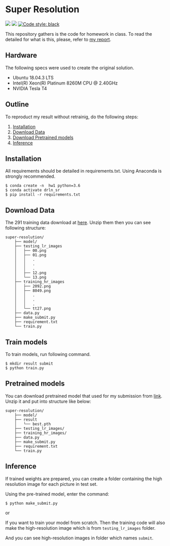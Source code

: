 # Super Resolution
<p align="left">
    <a>
        <img src=https://img.shields.io/badge/python-3.6.12-green>
    </a>
    <a>
        <img src=https://img.shields.io/badge/pytorch-1.7.1-orange>
    </a>
    <a href="https://github.com/psf/black">
        <img alt="Code style: black" src="https://img.shields.io/badge/code%20style-black-000000.svg">
    </a>
</p>

This repository gathers is the code for homework in class.
To read the detailed for what is this, please, refer to [my report](https://github.com/purpleFar/super-resolution/blob/master/readme_file/HW4_Report_0856735.pdf).

## Hardware
The following specs were used to create the original solution.
- Ubuntu 18.04.3 LTS
- Intel(R) Xeon(R) Platinum 8260M CPU @ 2.40GHz
- NVIDIA Tesla T4

## Outline
To reproduct my result without retrainig, do the following steps:
1. [Installation](#installation)
2. [Download Data](#download-data)
3. [Download Pretrained models](#pretrained-models)
4. [Inference](#inference)

## Installation
All requirements should be detailed in requirements.txt. Using Anaconda is strongly recommended.
```bash=
$ conda create -n  hw1 python=3.6
$ conda activate drln_sr
$ pip install -r requirements.txt
```

## Download Data
The 291 training data download at [here](https://drive.google.com/drive/u/3/folders/1H-sIY7zj42Fex1ZjxxSC3PV1pK4Mij6x).
Unzip them then you can see following structure:
```
super-resolution/
    ├── model/
    ├── testing_lr_images
    │   ├── 00.png
    │   ├── 01.png
    │   │   .
    │   │   .
    │   │   .
    │   ├── 12.png
    │   └── 13.png
    ├── training_hr_images
    │   ├── 2092.png
    │   ├── 8049.png
    │   │   .
    │   │   .
    │   │   .
    │   └── tt27.png
    ├── data.py
    ├── make_submit.py
    ├── requirement.txt
    └── train.py
```

## Train models
To train models, run following command.
```bash=
$ mkdir result submit
$ python train.py
```

## Pretrained models
You can download pretrained model that used for my submission from [link](https://drive.google.com/file/d/1CGk4_meBMrPJuSDVh7Q03hTOWlrsXCAa/view?usp=sharing).
Unzip it and put into structure like below:
```
super-resolution/
    ├── model/
    ├── result
    │   └── best.pth
    ├── testing_lr_images/
    ├── training_hr_images/
    ├── data.py
    ├── make_submit.py
    ├── requirement.txt
    └── train.py
```

## Inference
If trained weights are prepared, you can create a folder containing the high resolution image for each picture in test set.

Using the pre-trained model, enter the command:
```bash=
$ python make_submit.py
```
or

If you want to train your model from scratch. Then the training code will also make the high-resolution image which is from `testing_lr_images` folder.

And you can see high-resolution images in folder which names `submit`.